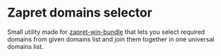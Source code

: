 # Zapret domains selector
Small utility made for [zapret-win-bundle](https://github.com/bol-van/zapret-win-bundle) that lets you select required domains from given domains list and join them together in one universal domains list.
